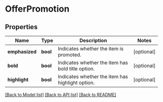 # OfferPromotion

## Properties
Name | Type | Description | Notes
------------ | ------------- | ------------- | -------------
**emphasized** | **bool** | Indicates whether the item is promoted. | [optional] 
**bold** | **bool** | Indicates whether the item has bold title option. | [optional] 
**highlight** | **bool** | Indicates whether the item has highlight option. | [optional] 

[[Back to Model list]](../README.md#documentation-for-models) [[Back to API list]](../README.md#documentation-for-api-endpoints) [[Back to README]](../README.md)


